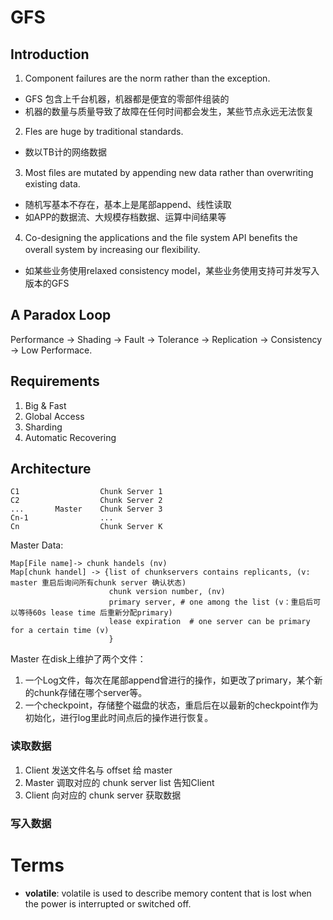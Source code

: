 # GFS

## Introduction
1. Component failures are the norm rather than the exception.
  - GFS 包含上千台机器，机器都是便宜的零部件组装的
  - 机器的数量与质量导致了故障在任何时间都会发生，某些节点永远无法恢复
2. Fles are huge by traditional standards.
  - 数以TB计的网络数据
3. Most ﬁles are mutated by appending new data rather than overwriting existing data.
  - 随机写基本不存在，基本上是尾部append、线性读取
  - 如APP的数据流、大规模存档数据、运算中间结果等
4. Co-designing the applications and the ﬁle system API beneﬁts the overall system by increasing our ﬂexibility.
  - 如某些业务使用relaxed consistency model，某些业务使用支持可并发写入版本的GFS

## A Paradox Loop
Performance -> Shading -> Fault -> Tolerance -> Replication -> Consistency -> Low Performace. 

## Requirements
1. Big & Fast
2. Global Access
3. Sharding
4. Automatic Recovering

## Architecture

``` 
C1                  Chunk Server 1
C2                  Chunk Server 2
...       Master    Chunk Server 3
Cn-1                ...
Cn                  Chunk Server K
```

Master Data:
```
Map[File name]-> chunk handels (nv)
Map[chunk handel] -> {list of chunkservers contains replicants, (v: master 重启后询问所有chunk server 确认状态)
                      chunk version number, (nv)
                      primary server, # one among the list (v：重启后可以等待60s lease time 后重新分配primary)
                      lease expiration  # one server can be primary for a certain time (v)
                      }
```
Master 在disk上维护了两个文件：
1. 一个Log文件，每次在尾部append曾进行的操作，如更改了primary，某个新的chunk存储在哪个server等。
2. 一个checkpoint，存储整个磁盘的状态，重启后在以最新的checkpoint作为初始化，进行log里此时间点后的操作进行恢复。

### 读取数据
1. Client 发送文件名与 offset 给 master
2. Master 调取对应的 chunk server list 告知Client
3. Client 向对应的 chunk server 获取数据

### 写入数据

# Terms
- **volatile**: volatile is used to describe memory content that is lost when the power is interrupted or switched off. 
